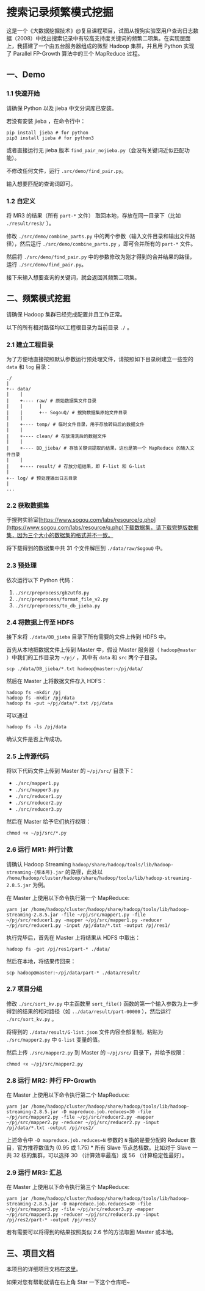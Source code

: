 # 搜索记录频繁模式挖掘

这是一个《大数据挖掘技术》@复旦课程项目，试图从搜狗实验室用户查询日志数据（2008）中找出搜索记录中有较高支持度关键词的频繁二项集。在实现层面上，我搭建了一个由五台服务器组成的微型 Hadoop 集群，并且用 Python 实现了 Parallel FP-Growth 算法中的三个 MapReduce 过程。

## 一、Demo

### 1.1 快速开始

请确保 Python 以及 jieba 中文分词库已安装。

若没有安装 jieba ，在命令行中：

```shell
pip install jieba # for python
pip3 install jieba # for python3
```

或者直接运行无 jieba 版本 `find_pair_nojieba.py`（会没有关键词近似匹配功能）。

不修改任何文件，运行 `.src/demo/find_pair.py`。

输入想要匹配的查询词即可。

### 1.2 自定义

将 MR3 的结果（所有 `part-*` 文件） 取回本地，存放在同一目录下（比如 `./result/res3/` ）。

修改 `./src/demo/combine_parts.py` 中的两个参数（输入文件目录和输出文件路径），然后运行 `./src/demo/combine_parts.py` ，即可合并所有的 `part-*` 文件。

然后将 `./src/demo/find_pair.py` 中的参数修改为刚才得到的合并结果的路径，运行 `./src/demo/find_pair.py`。

接下来输入想要查询的关键词，就会返回其频繁二项集。

## 二、频繁模式挖掘

请确保 Hadoop 集群已经完成配置并且工作正常。

以下的所有相对路径均以工程根目录为当前目录 `./` 。

### 2.1 建立工程目录

为了方便地直接按照默认参数运行预处理文件，请按照如下目录树建立一些空的 `data` 和 `log` 目录：

```text
./
|
+-- data/
|    |
|    +---- raw/ # 原始数据集文件目录
|    |      |
|    |      +-- SogouQ/ # 搜狗数据集原始文件目录
|    |
|    +---- temp/ # 临时文件目录，用于存放转码后的数据文件
|    |
|    +---- clean/ # 存放清洗后的数据文件
|    |
|    +---- BD_jieba/ # 存放关键词提取的结果，这也是第一个 MapReduce 的输入文件目录
|    |
|    +---- result/ # 存放分组结果，即 F-list 和 G-list
|
+-- log/ # 预处理输出日志目录
|
...
```

### 2.2 获取数据集

于搜狗实验室[https://www.sogou.com/labs/resource/q.php](https://www.sogou.com/labs/resource/q.php)下载数据集，请下载完整版数据集，因为三个大小的数据集的格式并不一致。

将下载得到的数据集中共 31 个文件解压到 `./data/raw/SogouQ` 中。

### 2.3 预处理

依次运行以下 Python 代码：

1. `./src/preprocess/gb2utf8.py`
2. `./src/preprocess/format_file_v2.py`
3. `./src/preprocess/to_db_jieba.py`

### 2.4 将数据上传至 HDFS

接下来将 `./data/DB_jieba` 目录下所有需要的文件上传到 HDFS 中。

首先从本地把数据文件上传到 Master 中，假设 Master 服务器（ `hadoop@master` ）中我们的工作目录为 `~/pj/` ，其中有 `data` 和 `src` 两个子目录。

```shell
scp ./data/DB_jieba/*.txt hadoop@master:~/pj/data/
```

然后在 Master 上将数据文件存入 HDFS：

```shell
hadoop fs -mkdir /pj
hadoop fs -mkdir /pj/data
hadoop fs -put ~/pj/data/*.txt /pj/data
```

可以通过

```shell
hadoop fs -ls /pj/data
```

确认文件是否上传成功。

### 2.5 上传源代码

将以下代码文件上传到 Master 的 `~/pj/src/` 目录下：

- `./src/mapper1.py`
- `./src/mapper3.py`
- `./src/reducer1.py`
- `./src/reducer2.py`
- `./src/reducer3.py`

然后在 Master 给予它们执行权限：

```shell
chmod +x ~/pj/src/*.py
```

### 2.6 运行 MR1: 并行计数

请确认 Hadoop Streaming `hadoop/share/hadoop/tools/lib/hadoop-streaming-{版本号}.jar` 的路径，此处以 `/home/hadoop/cluster/hadoop/share/hadoop/tools/lib/hadoop-streaming-2.8.5.jar` 为例。

在 Master 上使用以下命令执行第一个 MapReduce:

```shell
yarn jar /home/hadoop/cluster/hadoop/share/hadoop/tools/lib/hadoop-streaming-2.8.5.jar -file ~/pj/src/mapper1.py -file ~/pj/src/reducer1.py -mapper ~/pj/src/mapper1.py -reducer ~/pj/src/reducer1.py -input /pj/data/*.txt -output /pj/res1/
```

执行完毕后，首先在 Master 上将结果从 HDFS 中取出：

```shell
hadoop fs -get /pj/res1/part-* ./data/
```

然后在本地，将结果传回来：

```shell
scp hadoop@master:~/pj/data/part-* ./data/result/
```

### 2.7 项目分组

修改 `./src/sort_kv.py` 中主函数里 `sort_file()` 函数的第一个输入参数为上一步得到的结果的相对路径（如 `../data/result/part-00000` ），然后运行 `./src/sort_kv.py` 。

将得到的 `./data/result/G-list.json` 文件内容全部复制，粘贴为 `./src/mapper2.py` 中 `G-list` 变量的值。

然后上传 `./src/mapper2.py` 到 Master 的 `~/pj/src/` 目录下，并给予权限：

```shell
chmod +x ~/pj/src/mapper2.py
```

### 2.8 运行 MR2: 并行 FP-Growth

在 Master 上使用以下命令执行第二个 MapReduce:

```shell
yarn jar /home/hadoop/cluster/hadoop/share/hadoop/tools/lib/hadoop-streaming-2.8.5.jar -D mapreduce.job.reduces=30 -file ~/pj/src/mapper2.py -file ~/pj/src/reducer2.py -mapper ~/pj/src/mapper2.py -reducer ~/pj/src/reducer2.py -input /pj/data/*.txt -output /pj/res2/
```

上述命令中 `-D mapreduce.job.reduces=N` 参数的 `N` 指的是要分配的 Reducer 数目，官方推荐数值为 (0.95 或 1.75) * 所有 Slave 节点总核数。比如对于 Slave 一共 32 核的集群，可以选择 30 （计算效率最高）或 56 （计算稳定性最好）。

### 2.9 运行 MR3: 汇总

在 Master 上使用以下命令执行第三个 MapReduce:

```shell
yarn jar /home/hadoop/cluster/hadoop/share/hadoop/tools/lib/hadoop-streaming-2.8.5.jar -D mapreduce.job.reduces=30 -file ~/pj/src/mapper3.py -file ~/pj/src/reducer3.py -mapper ~/pj/src/mapper3.py -reducer ~/pj/src/reducer3.py -input /pj/res2/part-* -output /pj/res3/
```

若有需要可以将得到的结果按照类似 2.6 节的方法取回 Master 或本地。

## 三、项目文档

本项目的详细项目文档在[这里](https://github.com/CLDXiang/Mining-Frequent-Pattern-from-Search-History/blob/master/doc/%E6%90%9C%E7%B4%A2%E8%AE%B0%E5%BD%95%E9%A2%91%E7%B9%81%E6%A8%A1%E5%BC%8F%E6%8C%96%E6%8E%98.pdf)。

如果对您有帮助就请在右上角 Star 一下这个仓库吧~
